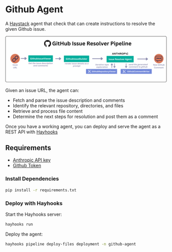 # Github Agent

A [Haystack](https://haystack.deepset.ai/) agent that check that can create instructions to resolve the given Github issue.

![](agent_image.png)

Given an issue URL, the agent can:

* Fetch and parse the issue description and comments
* Identify the relevant repository, directories, and files
* Retrieve and process file content
* Determine the next steps for resolution and post them as a comment

Once you have a working agent, you can deploy and serve the agent as a REST API with [Hayhooks](https://github.com/deepset-ai/hayhooks)

## Requirements
* [Anthropic API key](https://www.anthropic.com/)
* [Github Token](https://docs.github.com/en/authentication/keeping-your-account-and-data-secure/managing-your-personal-access-tokens)


### Install Dependencies
```bash
pip install -r requirements.txt
```

### Deploy with Hayhooks

Start the Hayhooks server:
```bash
hayhooks run
```

Deploy the agent:
```bash
hayhooks pipeline deploy-files deployment -n github-agent
```